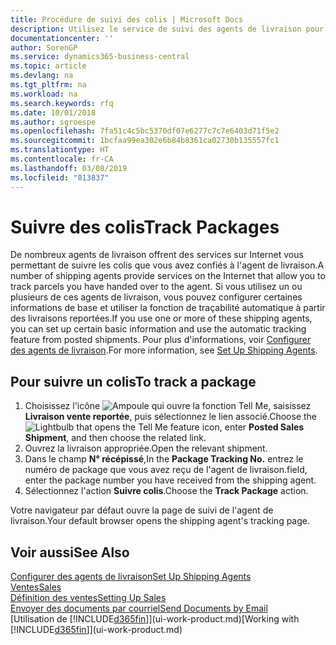 ```yaml
---
title: Procédure de suivi des colis | Microsoft Docs
description: Utilisez le service de suivi des agents de livraison pour voir la progression d'une livraison.
documentationcenter: ''
author: SorenGP
ms.service: dynamics365-business-central
ms.topic: article
ms.devlang: na
ms.tgt_pltfrm: na
ms.workload: na
ms.search.keywords: rfq
ms.date: 10/01/2018
ms.author: sgroespe
ms.openlocfilehash: 7fa51c4c5bc5370df07e6277c7c7e6403d71f5e2
ms.sourcegitcommit: 1bcfaa99ea302e6b84b8361ca02730b135557fc1
ms.translationtype: HT
ms.contentlocale: fr-CA
ms.lasthandoff: 03/08/2019
ms.locfileid: "813837"
---
```

# <a name="track-packages"></a><span data-ttu-id="798eb-103">Suivre des colis</span><span class="sxs-lookup"><span data-stu-id="798eb-103">Track Packages</span></span>
<span data-ttu-id="798eb-104">De nombreux agents de livraison offrent des services sur Internet vous permettant de suivre les colis que vous avez confiés à l'agent de livraison.</span><span class="sxs-lookup"><span data-stu-id="798eb-104">A number of shipping agents provide services on the Internet that allow you to track parcels you have handed over to the agent.</span></span> <span data-ttu-id="798eb-105">Si vous utilisez un ou plusieurs de ces agents de livraison, vous pouvez configurer certaines informations de base et utiliser la fonction de traçabilité automatique à partir des livraisons reportées.</span><span class="sxs-lookup"><span data-stu-id="798eb-105">If you use one or more of these shipping agents, you can set up certain basic information and use the automatic tracking feature from posted shipments.</span></span> <span data-ttu-id="798eb-106">Pour plus d'informations, voir [Configurer des agents de livraison](sales-how-to-set-up-shipping-agents.md).</span><span class="sxs-lookup"><span data-stu-id="798eb-106">For more information, see [Set Up Shipping Agents](sales-how-to-set-up-shipping-agents.md).</span></span>  

## <a name="to-track-a-package"></a><span data-ttu-id="798eb-107">Pour suivre un colis</span><span class="sxs-lookup"><span data-stu-id="798eb-107">To track a package</span></span>
1. <span data-ttu-id="798eb-108">Choisissez l'icône ![Ampoule qui ouvre la fonction Tell Me](media/ui-search/search_small.png "Dites-moi ce que vous voulez faire"), saisissez **Livraison vente reportée**, puis sélectionnez le lien associé.</span><span class="sxs-lookup"><span data-stu-id="798eb-108">Choose the ![Lightbulb that opens the Tell Me feature](media/ui-search/search_small.png "Tell me what you want to do") icon, enter **Posted Sales Shipment**, and then choose the related link.</span></span>
2. <span data-ttu-id="798eb-109">Ouvrez la livraison appropriée.</span><span class="sxs-lookup"><span data-stu-id="798eb-109">Open the relevant shipment.</span></span>
3. <span data-ttu-id="798eb-110">Dans le champ **N° récépissé**,</span><span class="sxs-lookup"><span data-stu-id="798eb-110">In the **Package Tracking No.**</span></span> <span data-ttu-id="798eb-111">entrez le numéro de package que vous avez reçu de l'agent de livraison.</span><span class="sxs-lookup"><span data-stu-id="798eb-111">field, enter the package number you have received from the shipping agent.</span></span>
4. <span data-ttu-id="798eb-112">Sélectionnez l'action **Suivre colis**.</span><span class="sxs-lookup"><span data-stu-id="798eb-112">Choose the **Track Package** action.</span></span>

<span data-ttu-id="798eb-113">Votre navigateur par défaut ouvre la page de suivi de l'agent de livraison.</span><span class="sxs-lookup"><span data-stu-id="798eb-113">Your default browser opens the shipping agent's tracking page.</span></span>

## <a name="see-also"></a><span data-ttu-id="798eb-114">Voir aussi</span><span class="sxs-lookup"><span data-stu-id="798eb-114">See Also</span></span>
[<span data-ttu-id="798eb-115">Configurer des agents de livraison</span><span class="sxs-lookup"><span data-stu-id="798eb-115">Set Up Shipping Agents</span></span>](sales-how-to-set-up-shipping-agents.md)  
[<span data-ttu-id="798eb-116">Ventes</span><span class="sxs-lookup"><span data-stu-id="798eb-116">Sales</span></span>](sales-manage-sales.md)  
[<span data-ttu-id="798eb-117">Définition des ventes</span><span class="sxs-lookup"><span data-stu-id="798eb-117">Setting Up Sales</span></span>](sales-setup-sales.md)  
[<span data-ttu-id="798eb-118">Envoyer des documents par courriel</span><span class="sxs-lookup"><span data-stu-id="798eb-118">Send Documents by Email</span></span>](ui-how-send-documents-email.md)  
<span data-ttu-id="798eb-119">[Utilisation de [!INCLUDE[d365fin](includes/d365fin_md.md)]](ui-work-product.md)</span><span class="sxs-lookup"><span data-stu-id="798eb-119">[Working with [!INCLUDE[d365fin](includes/d365fin_md.md)]](ui-work-product.md)</span></span>
